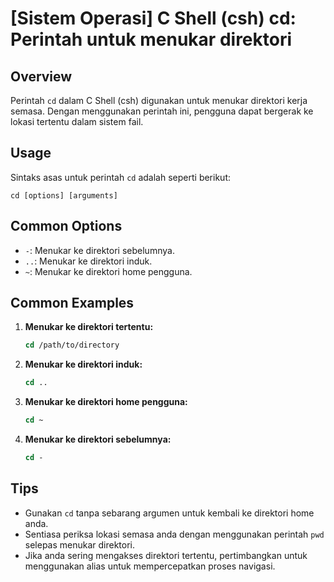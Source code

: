 # [Sistem Operasi] C Shell (csh) cd: Perintah untuk menukar direktori

## Overview
Perintah `cd` dalam C Shell (csh) digunakan untuk menukar direktori kerja semasa. Dengan menggunakan perintah ini, pengguna dapat bergerak ke lokasi tertentu dalam sistem fail.

## Usage
Sintaks asas untuk perintah `cd` adalah seperti berikut:

```
cd [options] [arguments]
```

## Common Options
- `-`: Menukar ke direktori sebelumnya.
- `..`: Menukar ke direktori induk.
- `~`: Menukar ke direktori home pengguna.

## Common Examples
1. **Menukar ke direktori tertentu:**
   ```csh
   cd /path/to/directory
   ```

2. **Menukar ke direktori induk:**
   ```csh
   cd ..
   ```

3. **Menukar ke direktori home pengguna:**
   ```csh
   cd ~
   ```

4. **Menukar ke direktori sebelumnya:**
   ```csh
   cd -
   ```

## Tips
- Gunakan `cd` tanpa sebarang argumen untuk kembali ke direktori home anda.
- Sentiasa periksa lokasi semasa anda dengan menggunakan perintah `pwd` selepas menukar direktori.
- Jika anda sering mengakses direktori tertentu, pertimbangkan untuk menggunakan alias untuk mempercepatkan proses navigasi.